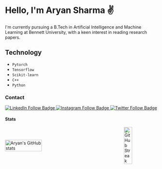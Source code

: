 <h1>Hello, I'm Aryan Sharma ✌️</h1>
<p>I'm currently pursuing a B.Tech in Artificial Intelligence and Machine Learning at Bennett University, with a keen interest in reading research papers.</p>

<h2>Technology</h2>
<ul>
  <li><code>Pytorch</code></li>
  <li><code>Tensorflow</code></li>
  <li><code>Scikit-learn</code></li>
  <li><code>C++</code></li>
  <li><code>Python</code></li>
</ul>

<h3>Contact</h3> 
<p>
  <a href="https://linkedin.com/" target="_blank">
    <img src="https://img.shields.io/badge/Follow-0A66C2?style=flat&logo=Linkedin&logoColor=white" alt="LinkedIn Follow Badge"/>
  </a>
  <a href="https://instagram.com/aryxnshxrmx" target="_blank">
    <img src="https://img.shields.io/badge/Follow%20%40aryxnshxrmx-833AB4?style=flat&logo=instagram&logoColor=white" alt="Instagram Follow Badge"/>
  </a>
  <a href="https://twitter.com/@Aryxnshxrmx" target="_blank">
    <img src="https://img.shields.io/twitter/follow/Aryxnshxrmx?style=social" alt="Twitter Follow Badge"/>
  </a>
</p>

<h4>Stats</h4>
<div style="display: flex; justify-content: space-between; align-items: center;">
  <img src="https://github-readme-stats.vercel.app/api?username=duharyan&show_icons=true&theme=dark" alt="Aryan's GitHub stats" style="width: 49%;"/>
  <a href="https://git.io/streak-stats">
    <img src="https://streak-stats.demolab.com/?user=duharyan&theme=dark" alt="GitHub Streak" style="width: 49%;"/>
  </a>
</div>
